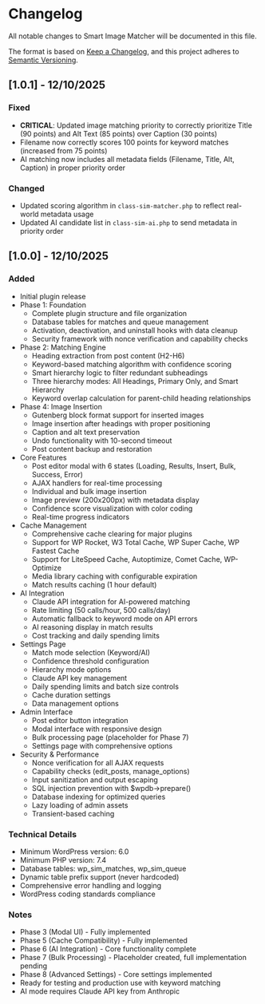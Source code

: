 # Changelog

All notable changes to Smart Image Matcher will be documented in this file.

The format is based on [Keep a Changelog](https://keepachangelog.com/en/1.0.0/),
and this project adheres to [Semantic Versioning](https://semver.org/spec/v2.0.0.html).

## [1.0.1] - 12/10/2025

### Fixed
- **CRITICAL**: Updated image matching priority to correctly prioritize Title (90 points) and Alt Text (85 points) over Caption (30 points)
- Filename now correctly scores 100 points for keyword matches (increased from 75 points)
- AI matching now includes all metadata fields (Filename, Title, Alt, Caption) in proper priority order

### Changed
- Updated scoring algorithm in `class-sim-matcher.php` to reflect real-world metadata usage
- Updated AI candidate list in `class-sim-ai.php` to send metadata in priority order

## [1.0.0] - 12/10/2025

### Added
- Initial plugin release
- Phase 1: Foundation
  - Complete plugin structure and file organization
  - Database tables for matches and queue management
  - Activation, deactivation, and uninstall hooks with data cleanup
  - Security framework with nonce verification and capability checks
- Phase 2: Matching Engine
  - Heading extraction from post content (H2-H6)
  - Keyword-based matching algorithm with confidence scoring
  - Smart hierarchy logic to filter redundant subheadings
  - Three hierarchy modes: All Headings, Primary Only, and Smart Hierarchy
  - Keyword overlap calculation for parent-child heading relationships
- Phase 4: Image Insertion
  - Gutenberg block format support for inserted images
  - Image insertion after headings with proper positioning
  - Caption and alt text preservation
  - Undo functionality with 10-second timeout
  - Post content backup and restoration
- Core Features
  - Post editor modal with 6 states (Loading, Results, Insert, Bulk, Success, Error)
  - AJAX handlers for real-time processing
  - Individual and bulk image insertion
  - Image preview (200x200px) with metadata display
  - Confidence score visualization with color coding
  - Real-time progress indicators
- Cache Management
  - Comprehensive cache clearing for major plugins
  - Support for WP Rocket, W3 Total Cache, WP Super Cache, WP Fastest Cache
  - Support for LiteSpeed Cache, Autoptimize, Comet Cache, WP-Optimize
  - Media library caching with configurable expiration
  - Match results caching (1 hour default)
- AI Integration
  - Claude API integration for AI-powered matching
  - Rate limiting (50 calls/hour, 500 calls/day)
  - Automatic fallback to keyword mode on API errors
  - AI reasoning display in match results
  - Cost tracking and daily spending limits
- Settings Page
  - Match mode selection (Keyword/AI)
  - Confidence threshold configuration
  - Hierarchy mode options
  - Claude API key management
  - Daily spending limits and batch size controls
  - Cache duration settings
  - Data management options
- Admin Interface
  - Post editor button integration
  - Modal interface with responsive design
  - Bulk processing page (placeholder for Phase 7)
  - Settings page with comprehensive options
- Security & Performance
  - Nonce verification for all AJAX requests
  - Capability checks (edit_posts, manage_options)
  - Input sanitization and output escaping
  - SQL injection prevention with $wpdb->prepare()
  - Database indexing for optimized queries
  - Lazy loading of admin assets
  - Transient-based caching

### Technical Details
- Minimum WordPress version: 6.0
- Minimum PHP version: 7.4
- Database tables: wp_sim_matches, wp_sim_queue
- Dynamic table prefix support (never hardcoded)
- Comprehensive error handling and logging
- WordPress coding standards compliance

### Notes
- Phase 3 (Modal UI) - Fully implemented
- Phase 5 (Cache Compatibility) - Fully implemented
- Phase 6 (AI Integration) - Core functionality complete
- Phase 7 (Bulk Processing) - Placeholder created, full implementation pending
- Phase 8 (Advanced Settings) - Core settings implemented
- Ready for testing and production use with keyword matching
- AI mode requires Claude API key from Anthropic

